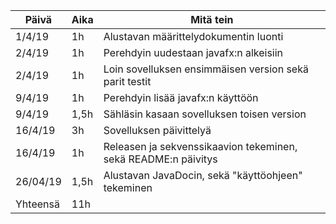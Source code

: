 Päivä | Aika | Mitä tein
------|------|----------
1/4/19| 1h | Alustavan määrittelydokumentin luonti 
2/4/19| 1h | Perehdyin uudestaan javafx:n alkeisiin
2/4/19| 1h | Loin sovelluksen ensimmäisen version sekä parit testit
9/4/19| 1h | Perehdyin lisää javafx:n käyttöön
9/4/19| 1,5h| Sähläsin kasaan sovelluksen toisen version
16/4/19 | 3h | Sovelluksen päivittelyä
16/4/19 | 1h | Releasen ja sekvenssikaavion tekeminen, sekä README:n päivitys
26/04/19 | 1,5h | Alustavan JavaDocin, sekä "käyttöohjeen" tekeminen
Yhteensä | 11h |
